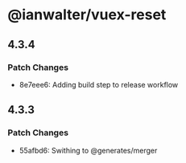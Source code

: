 # @ianwalter/vuex-reset

## 4.3.4

### Patch Changes

- 8e7eee6: Adding build step to release workflow

## 4.3.3

### Patch Changes

- 55afbd6: Swithing to @generates/merger
